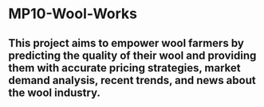 # MP10-Wool-Works

## This project aims to empower wool farmers by predicting the quality of their wool and providing them with accurate pricing strategies, market demand analysis, recent trends, and news about the wool industry.

